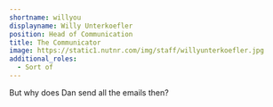 ```yaml
---
shortname: willyou
displayname: Willy Unterkoefler
position: Head of Communication
title: The Communicator
image: https://static1.nutnr.com/img/staff/willyunterkoefler.jpg
additional_roles:
  - Sort of
---
```


But why does Dan send all the emails then?
